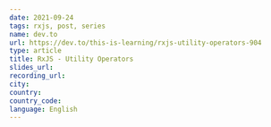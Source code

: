 ```yaml
---
date: 2021-09-24
tags: rxjs, post, series
name: dev.to
url: https://dev.to/this-is-learning/rxjs-utility-operators-904
type: article
title: RxJS - Utility Operators
slides_url:
recording_url:
city:
country:
country_code:
language: English
---
```

